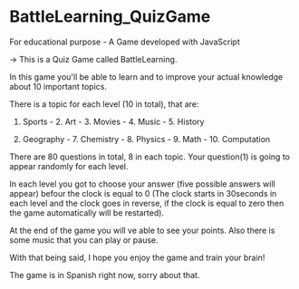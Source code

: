 # BattleLearning_QuizGame
For educational purpose - A Game developed with JavaScript

-> This is a Quiz Game called BattleLearning. 

In this game you'll be able to learn and to improve your actual knowledge about 10 important topics.

There is a topic for each level (10 in total), that are: 

1. Sports - 2. Art - 3. Movies - 4. Music - 5. History

6. Geography - 7. Chemistry - 8. Physics - 9. Math - 10. Computation

There are 80 questions in total, 8 in each topic. Your question(1) is going to appear randomly for each level. 

In each level you got to choose your answer (five possible answers will appear) befour the clock is equal to 0 (The clock starts in 30seconds in each level and the clock goes in reverse, if the clock is equal to zero then the game automatically will be restarted).

At the end of the game you will ve able to see your points. Also there is some music that you can play or pause.

With that being said, I hope you enjoy the game and train your brain!

The game is in Spanish right now, sorry about that.
